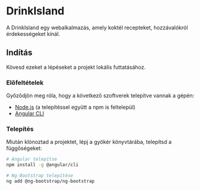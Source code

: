 # DrinkIsland

A DrinkIsland egy webalkalmazás, amely koktél recepteket, hozzávalókról érdekességeket kínál.

## Indítás

Kövesd ezeket a lépéseket a projekt lokális futtatásához.

### Előfeltételek

Győződjön meg róla, hogy a következő szoftverek telepítve vannak a gépén:

- [Node.js](https://nodejs.org/) (a telepítéssel együtt a npm is feltelepül)
- [Angular CLI](https://cli.angular.io/)

### Telepítés
Miután klónoztad a projektet, lépj a gyökér könyvtárába, 
telepítsd a függőségeket:

```bash
# Angular telepítse
npm install -g @angular/cli

# Ng-Bootstrap telepítése
ng add @ng-bootstrap/ng-bootstrap
